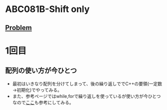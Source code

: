 # ABC081B-Shift only

[Problem](https://atcoder.jp/contests/abc081/tasks/abc081_b)
---
# 1回目
## 配列の使い方が今ひとつ
* 最初はいきなり配列を分けてしまって、後の繰り返しででC++の要領(一定数→初期化)でやってみる。
* また、参考ページではwhile,forで繰り返しを使っているが使い方が今ひとつ
なので[ここ](https://qiita.com/mojihige/items/d0881a7730c9085dd969)も参考にしてみる。
